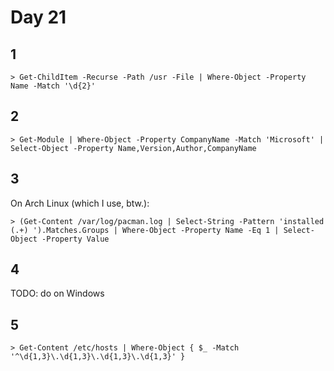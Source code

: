 # Day 21

## 1

    > Get-ChildItem -Recurse -Path /usr -File | Where-Object -Property Name -Match '\d{2}'

## 2

    > Get-Module | Where-Object -Property CompanyName -Match 'Microsoft' | Select-Object -Property Name,Version,Author,CompanyName

## 3

On Arch Linux (which I use, btw.):

    > (Get-Content /var/log/pacman.log | Select-String -Pattern 'installed (.+) ').Matches.Groups | Where-Object -Property Name -Eq 1 | Select-Object -Property Value

## 4

TODO: do on Windows

## 5

    > Get-Content /etc/hosts | Where-Object { $_ -Match '^\d{1,3}\.\d{1,3}\.\d{1,3}\.\d{1,3}' }
